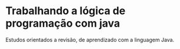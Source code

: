 # Trabalhando a lógica de programação com java

Estudos orientados a revisão, de aprendizado com a linguagem Java.

